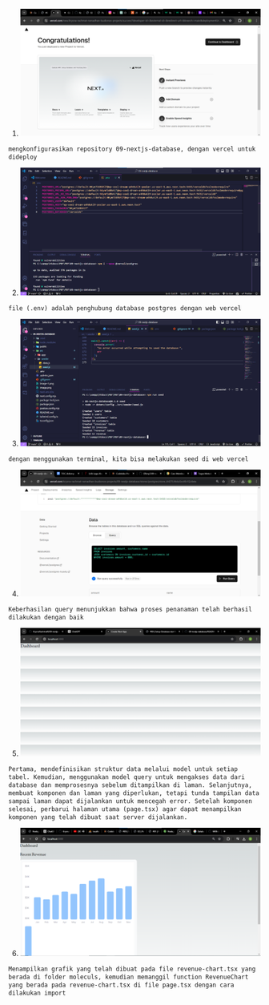 1. ![alt text](image.png)

```
mengkonfigurasikan repository 09-nextjs-database, dengan vercel untuk dideploy
```

2. ![alt text](image-1.png)

```
file (.env) adalah penghubung database postgres dengan web vercel
```

3. ![alt text](image-2.png)

```
dengan menggunakan terminal, kita bisa melakukan seed di web vercel
```

4. ![alt text](image-3.png)

```
Keberhasilan query menunjukkan bahwa proses penanaman telah berhasil dilakukan dengan baik
```

5. ![alt text](image-4.png)
```
Pertama, mendefinisikan struktur data melalui model untuk setiap tabel. Kemudian, menggunakan model query untuk mengakses data dari database dan memprosesnya sebelum ditampilkan di laman. Selanjutnya, membuat komponen dan laman yang diperlukan, tetapi tunda tampilan data sampai laman dapat dijalankan untuk mencegah error. Setelah komponen selesai, perbarui halaman utama (page.tsx) agar dapat menampilkan komponen yang telah dibuat saat server dijalankan.
```
6. ![alt text](image-5.png)
```
Menampilkan grafik yang telah dibuat pada file revenue-chart.tsx yang berada di folder moleculs, kemudian memanggil function RevenueChart yang berada pada revenue-chart.tsx di file page.tsx dengan cara dilakukan import
```
